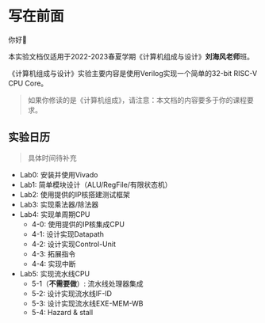 # 写在前面

你好👋

本实验文档仅适用于2022-2023春夏学期《计算机组成与设计》**刘海风老师**班。

《计算机组成与设计》实验主要内容是使用Verilog实现一个简单的32-bit RISC-V CPU Core。

> 如果你修读的是《计算机组成》，请注意：本文档的内容要多于你的课程要求。

## 实验日历

> 具体时间待补充

* Lab0: 安装并使用Vivado
* Lab1: 简单模块设计（ALU/RegFile/有限状态机）
* Lab2: 使用提供的IP核搭建测试框架
* Lab3: 实现乘法器/除法器
* Lab4: 实现单周期CPU
  * 4-0: 使用提供的IP核集成CPU
  * 4-1: 设计实现Datapath
  * 4-2: 设计实现Control-Unit
  * 4-3: 拓展指令
  * 4-4: 实现中断
* Lab5: 实现流水线CPU
  * 5-1（**不需要做**）: 流水线处理器集成
  * 5-2: 设计实现流水线IF-ID
  * 5-3: 设计实现流水线EXE-MEM-WB
  * 5-4: Hazard & stall
